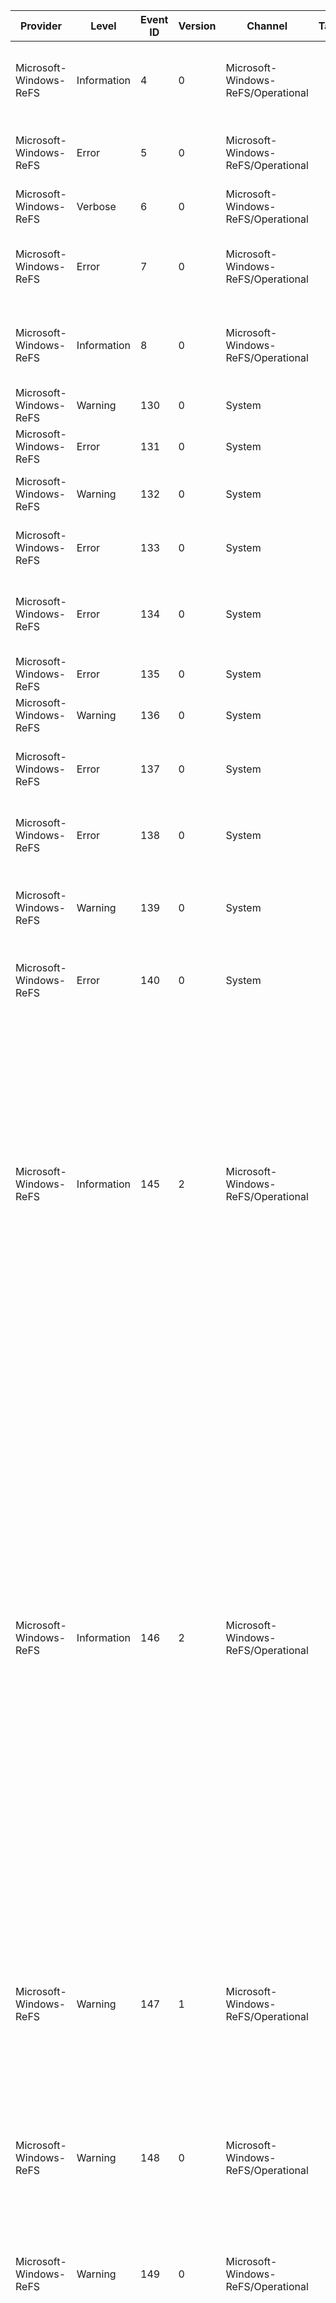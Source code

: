 Provider                |  Level        |  Event ID  |  Version  |  Channel                             |  Task  |  Opcode  |  Keyword          |  Message
------------------------|---------------|------------|-----------|--------------------------------------|--------|----------|-------------------|-----------------------------------------------------------------------------------------------------------------------------------------------------------------------------------------------------------------------------------------------------------------------------------------------------------------------------------------------------------------------------------------------------------------------------------------------------------------------------------------------------------------------------------------------------------------------------------------------------------------------------------------------------------------------------------------------------------------------------------------------------------------------------------------------------------------------------------------------------------------------------------------------------------------------------------------------------------------------------------------------------------------------------------------------------------------------------------------------------------------------------------------------------------------------------------------------------------------------------------------------------------------------------------------------------------------------------------------------------------------------------------------------------------------------------------------------------------------------------------------------------------------------------------------------------------------------------------------------------------------------------------------------------------------------------------------------------------------------------------------------------------------------------------------------------------------------------------------------------------------------------------------------------------------------------------------------------------------------------------------------------------------------------------------------------------------------------------------------------------------------------------------------------------------------------------------------------------------------------------------------------------------------------------------------------------------------------------------------------------------------------------------------------------------------------------------------------------------------------------------------------------------------------------------------------------------------------------------------------------------------------------------------------------------------------------------------------------------------------------------------------------------------------------------------------------------------------------------------------------------------------------------------------------------------------------------------------------------------------
Microsoft-Windows-ReFS  |  Information  |  4         |  0        |  Microsoft-Windows-ReFS/Operational  |        |          |  VolumeMount      |  The ReFS volume has been successfully mounted.Volume GUID:{VolumeGuid}Volume Name:{VolumeName}Volume Label:{VolumeLabel}Device Name:{DeviceName}
Microsoft-Windows-ReFS  |  Error        |  5         |  0        |  Microsoft-Windows-ReFS/Operational  |        |          |  VolumeMount      |  ReFS failed to mount the volume.Context: {Context}Error: {Status}Volume GUID:{VolumeGuid}DeviceName:{DeviceName}Volume Name:{VolumeName}
Microsoft-Windows-ReFS  |  Verbose      |  6         |  0        |  Microsoft-Windows-ReFS/Operational  |        |          |  VolumeMount      |  ReFS is mounting the volume.Context: {Context}Progress: {Progress}
Microsoft-Windows-ReFS  |  Error        |  7         |  0        |  Microsoft-Windows-ReFS/Operational  |        |          |  VolumeMount      |  ReFS failed to mount the volume. Version {MajorVersionOnDisk}.{MinorVersionOnDisk} doesn't match expected value {MajorVersionExpected}.{MinorVersionExpected} Context: {Context}
Microsoft-Windows-ReFS  |  Information  |  8         |  0        |  Microsoft-Windows-ReFS/Operational  |        |          |  VolumeFillRatio  |  ReFS fast tier is filling up for volume. Context: {Context}FillRatio: {FillRatio}Volume GUID:{VolumeGuid}DeviceName:{DeviceName}Volume Name:{VolumeName}
Microsoft-Windows-ReFS  |  Warning      |  130       |  0        |  System                              |        |          |                   |  The file system structure on volume {VolumeId} has now been repaired.
Microsoft-Windows-ReFS  |  Error        |  131       |  0        |  System                              |        |          |                   |  The file system structure on volume {VolumeId} cannot be corrected.
Microsoft-Windows-ReFS  |  Warning      |  132       |  0        |  System                              |        |          |                   |  The file system detected a checksum error and was able to correct it. The name of the file or folder is "{ObjectName}".
Microsoft-Windows-ReFS  |  Error        |  133       |  0        |  System                              |        |          |                   |  The file system detected a checksum error and was not able to correct it. The name of the file or folder is "{ObjectName}".
Microsoft-Windows-ReFS  |  Error        |  134       |  0        |  System                              |        |          |                   |  The file system was unable to write metadata to the media backing volume {VolumeId}. A write failed with status "{FailureReason}" ReFS will take the volume offline. It may be mounted again automatically.
Microsoft-Windows-ReFS  |  Error        |  135       |  0        |  System                              |        |          |                   |  Volume {VolumeId} is formatted as ReFS but ReFS is unable to mount it; ReFS encountered status {FailureReason}.
Microsoft-Windows-ReFS  |  Warning      |  136       |  0        |  System                              |        |          |                   |  Volume "{VolumeId}" was mounted in an older version of Windows. Some features may be lost.
Microsoft-Windows-ReFS  |  Error        |  137       |  0        |  System                              |        |          |                   |  The file system was unable to write metadata to the media backing volume {VolumeId}. Log redo failed with status "{FailureReason}" . The volume is being mounted without the log applied.
Microsoft-Windows-ReFS  |  Error        |  138       |  0        |  System                              |        |          |                   |  The file system was unable to open redo log for the media backing volume {VolumeId}. Log redo failed with status "{FailureReason}" . The volume is being mounted without the log applied.
Microsoft-Windows-ReFS  |  Warning      |  139       |  0        |  System                              |        |          |                   |  The file system detected a global metadata corruption and was able to repair it on volume {VolumeId}. Space may be leaked as part of the repair. If future mounts fail, attempting a readonly volume mount may succeed.
Microsoft-Windows-ReFS  |  Error        |  140       |  0        |  System                              |        |          |                   |  The file system detected a global metadata corruption and was not able to repair it on volume {VolumeId}. Attempting a readonly volume mount may succeed.
Microsoft-Windows-ReFS  |  Information  |  145       |  2        |  Microsoft-Windows-ReFS/Operational  |        |          |  Statistics       |  IO latency summary common data for volume:           Volume Id: {VolumeCorrelationId}           Volume name: {VolumeName}           Tier Index {TierIndex}           Max Acceptable IO Latency: {MaxLatencyMs} ms           Read/Write latency buckets (ns): [{ReadWriteLatencyBucket1}, {ReadWriteLatencyBucket2}, {ReadWriteLatencyBucket3}, {VolumeCorrelationId}0, {VolumeCorrelationId}1, {VolumeCorrelationId}2, {VolumeCorrelationId}3]           Trim latency buckets (ns): [{VolumeCorrelationId}4, {VolumeCorrelationId}5, {VolumeCorrelationId}6, {VolumeCorrelationId}7, {VolumeCorrelationId}8, {VolumeCorrelationId}9, {VolumeNameLength}0]           Flush latency buckets (ns): [{VolumeNameLength}1, {VolumeNameLength}2, {VolumeNameLength}3, {VolumeNameLength}4, {VolumeNameLength}5, {VolumeNameLength}6, {VolumeNameLength}7]
Microsoft-Windows-ReFS  |  Information  |  146       |  2        |  Microsoft-Windows-ReFS/Operational  |        |          |  Statistics       |  IO latency summary:           Version: {Version}           Volume Id: {VolumeCorrelationId}           Volume name: {VolumeName}           Tier index: {TierIndex}           Max Acceptable IO Latency: {MaxLatencyMs} ms           Read/Write latency buckets (ns): [{ReadWriteLatencyBucket1}, {ReadWriteLatencyBucket2}, {Version}0, {Version}1, {Version}2, {Version}3, {Version}4]           Trim latency buckets (ns): [{Version}5, {Version}6, {Version}7, {Version}8, {Version}9, {VolumeCorrelationId}0, {VolumeCorrelationId}1]           Flush latency buckets (ns): [{VolumeCorrelationId}2, {VolumeCorrelationId}3, {VolumeCorrelationId}4, {VolumeCorrelationId}5, {VolumeCorrelationId}6, {VolumeCorrelationId}7, {VolumeCorrelationId}8]           Interval duration: {VolumeNameLength}0 us           Non-cached reads:                     IO count: {VolumeNameLength}1                     Total bytes: {VolumeNameLength}2                     Avg latency: {VolumeNameLength}3 ns           Non-cached writes:                      IO count: {VolumeNameLength}4                     Total bytes: {VolumeNameLength}5                     Avg latency: {VolumeNameLength}6 ns           File flushes:                      IO count: {VolumeNameLength}7                     Avg latency: {VolumeNameLength}8 ns           Directory flushes:                      IO count: {VolumeNameLength}9                     Avg latency: {VolumeName}0 ns           Volume flushes:                      IO count: {VolumeName}1                     Avg latency: {VolumeName}2 ns           File level trims:                      IO count: {VolumeName}3                     Total bytes: {VolumeName}4                     Extents count: {VolumeName}5                     Avg latency: {VolumeName}6 ns           Volume trims:                      IO count: {VolumeName}7                     Total bytes: {VolumeName}8                     Extents count: {VolumeName}9                     Avg latency: {IsBootVolume}0 ns For more details see the details tab.
Microsoft-Windows-ReFS  |  Warning      |  147       |  1        |  Microsoft-Windows-ReFS/Operational  |        |          |  Statistics       |  An IO took more than {MaxLatencyMs} ms to complete:           Process Id: {ProcessId}           Process name: {ProcessName}           File name: {VolumeCorrelationId}0           File offset: {VolumeCorrelationId}3           IO Type: {VolumeCorrelationId}1           IO Size: {VolumeCorrelationId}2 bytes           {VolumeCorrelationId}5 cluster(s) starting at cluster {VolumeCorrelationId}5           Latency: {VolumeCorrelationId}4 ms           Volume Id: {VolumeCorrelationId}           Volume name: {VolumeName}           Tier index: {TierIndex}
Microsoft-Windows-ReFS  |  Warning      |  148       |  0        |  Microsoft-Windows-ReFS/Operational  |        |          |  Statistics       |  A {VolumeCorrelationId}0 failed with {VolumeCorrelationId}5.           Process Id: {ProcessId}           Process name: {ProcessName}           File name: {FileName}           IO Size: {VolumeCorrelationId}1 bytes           File offset: {VolumeCorrelationId}2           {VolumeCorrelationId}4 cluster(s) starting at cluster {VolumeCorrelationId}3           Volume Id: {VolumeCorrelationId}           Volume name: {VolumeName}           Tier index: {TierIndex}
Microsoft-Windows-ReFS  |  Warning      |  149       |  0        |  Microsoft-Windows-ReFS/Operational  |        |          |  Statistics       |  In the past {SecondsElapsed} seconds we had IO failures.           High latency IO count: {HighLatencyCount}           Failed writes: {FailedWriteCount}           Failed reads: {FailedReadCount}           Volume Id: {VolumeCorrelationId}           Volume name: {VolumeName}
Microsoft-Windows-ReFS  |  Information  |  150       |  1        |  Microsoft-Windows-ReFS/Operational  |        |          |  Statistics       |  SMR information summary:           Volume Id: {VolumeCorrelationId}           Volume name: {VolumeName}           Sample Duration: {SampleDuration}           Free Space Minimum (Randomly-Writable Tier): {FreeSpaceInRandomlyWriteableTierMin}           Free Space Maximum (Randomly-Writable Tier): {FreeSpaceInRandomlyWriteableTierMax}           Free Space Average (Randomly-Writable Tier): {FreeSpaceInRandomlyWriteableTierAvg}           Free Space Minimum (SMR Tier): {FreeSpaceInSMRTierMin}           Free Space Maximum (SMR Tier): {FreeSpaceInSMRTierMax}           Free Space Average (SMR Tier): {VolumeCorrelationId}0           Usable Free Space Mininum (SMR Tier): {VolumeCorrelationId}1           Usable Free Space Maximum (SMR Tier): {VolumeCorrelationId}2           Usable Free Space Average (SMR Tier): {VolumeCorrelationId}3           Write Serialization Aborted Writes: {VolumeCorrelationId}4           Write Serialization Events: {VolumeCorrelationId}5           Write Serialization Latency Average: {VolumeCorrelationId}6           Write Serialization Latency Maximum: {VolumeCorrelationId}7           Write Serialization Blocked Events: {VolumeCorrelationId}8           Write Serialization Blocked Latency Average: {VolumeCorrelationId}9           Start Garbage Collection Calls Invoked: {VolumeNameLength}0           Start Garbage Collection Calls Failed: {VolumeNameLength}1           Start Garbage Collection Full Speed Calls Invoked: {VolumeNameLength}2           Start Garbage Collection Full Speed Calls Failed: {VolumeNameLength}3           Pause Garbage Collection Calls Invoked: {VolumeNameLength}4           Pause Garbage Collection Calls Failed: {VolumeNameLength}5           Stop Garbage Collection Calls Invoked: {VolumeNameLength}6           Stop Garbage Collection Calls Failed: {VolumeNameLength}7           Full SMR Band Cluster Allocations: {VolumeNameLength}8           Shared SMR Band Cluster Allocations: {VolumeNameLength}9           Garbage Collection Read Latency Total: {VolumeName}0           Garbage Collection Read Latency Average: {VolumeName}1           Garbage Collection Read Latency Maximum: {VolumeName}2           Garbage Collection Total Read IOs: {VolumeName}3           Garbage Collection Write Latency Total: {VolumeName}4           Garbage Collection Write Latency Average: {VolumeName}5           Garbage Collection Write Latency Maximum: {VolumeName}6           Garbage Collection Total Write IOs: {VolumeName}7           Disk Full Requires Garbage Collection: {VolumeName}8           SMR Zone Full Events: {VolumeName}9           CMR Zone Full Events: {SampleDuration}0           Invalid Sector Errors: {SampleDuration}1           IO Device Errors: {SampleDuration}2           Write Errors: {SampleDuration}3           Read Errors: {SampleDuration}4           SMR Write-Head Requeries: {SampleDuration}5
Microsoft-Windows-ReFS  |  Information  |  237       |  0        |                                      |        |          |                   |
Microsoft-Windows-ReFS  |  Information  |  238       |  0        |                                      |        |          |                   |
Microsoft-Windows-ReFS  |  Information  |  272       |  0        |                                      |        |          |                   |
Microsoft-Windows-ReFS  |  Information  |  273       |  0        |                                      |        |          |                   |
Microsoft-Windows-ReFS  |  Information  |  274       |  0        |                                      |        |          |                   |
Microsoft-Windows-ReFS  |  Warning      |  513       |  0        |  System                              |        |          |                   |  The file system detected a corruption on a file. The file has been removed from the file system namespace. The name of the file is "{ObjectName}".
Microsoft-Windows-ReFS  |  Error        |  514       |  0        |  System                              |        |          |                   |  The file system detected a corruption on a file. The file system may have failed to remove it from the file system namespace. The name of the file is "{ObjectName}".
Microsoft-Windows-ReFS  |  Warning      |  515       |  0        |  System                              |        |          |                   |  The file system detected a corruption on a folder. Contents of the folder have been removed from the file system namespace. The name of the folder is "{ObjectName}".
Microsoft-Windows-ReFS  |  Error        |  516       |  0        |  System                              |        |          |                   |  The file system detected a corruption on a folder. The file system may have failed to remove contents of the folder from the file system namespace. The name of the folder is "{ObjectName}".
Microsoft-Windows-ReFS  |  Error        |  517       |  0        |  System                              |        |          |                   |  The file system determined that there were multiple volumes on the given disk so has disabled read cache for the volume "{VolumeId}".  Status is "{FailureReason}".
Microsoft-Windows-ReFS  |  Error        |  518       |  0        |  System                              |        |          |                   |  The file system could not determine if there were multiple volumes on the given disk (status is "{FailureReason}") so has disabled read cache for the volume "{VolumeId}".
Microsoft-Windows-ReFS  |  Warning      |  519       |  0        |  System                              |        |          |                   |  The file system detected a corruption on file system metadata. The name of the stream is "{ObjectName}".
Microsoft-Windows-ReFS  |  Error        |  520       |  0        |  System                              |        |          |                   |  The file system detected a corruption on file system metadata. The name of the stream is "{ObjectName}".
Microsoft-Windows-ReFS  |  Warning      |  521       |  0        |  System                              |        |          |                   |  Volume "{ObjectName}" detected a corruption on file system metadata. It will lose self-healing features.
Microsoft-Windows-ReFS  |  Warning      |  522       |  0        |  System                              |        |          |                   |  The file system detected and fixed volume size inconsistency in boot sector of volume "{ObjectName}".